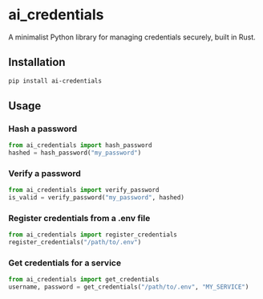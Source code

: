 # ai_credentials

A minimalist Python library for managing credentials securely, built in Rust.

## Installation

```bash
pip install ai-credentials
```

## Usage

### Hash a password
```python
from ai_credentials import hash_password
hashed = hash_password("my_password")
```

### Verify a password
```python
from ai_credentials import verify_password
is_valid = verify_password("my_password", hashed)
```

### Register credentials from a .env file
```python
from ai_credentials import register_credentials
register_credentials("/path/to/.env")
```

### Get credentials for a service
```python
from ai_credentials import get_credentials
username, password = get_credentials("/path/to/.env", "MY_SERVICE")
```
